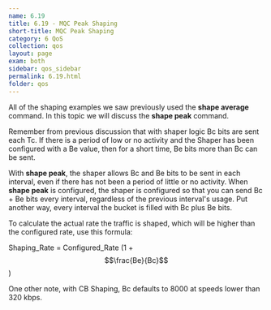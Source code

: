 ```yaml
---
name: 6.19
title: 6.19 - MQC Peak Shaping
short-title: MQC Peak Shaping
category: 6 QoS
collection: qos
layout: page
exam: both
sidebar: qos_sidebar
permalink: 6.19.html
folder: qos
---
```

All of the shaping examples we saw previously used the **shape average** command. In this topic we will discuss the **shape peak** command.

Remember from previous discussion that with shaper logic Bc bits are sent each Tc. If there is a period of low or no activity and the Shaper has been configured with a Be value, then for a short time, Be bits more than Bc can be sent.

With **shape peak**, the shaper allows Bc and Be bits to be sent in each interval, even if there has not been a period of little or no activity. When **shape peak** is configured, the shaper is configured so that you can send Bc + Be bits every interval, regardless of the previous interval's usage. Put another way, every interval the bucket is filled with Bc plus Be bits.

To calculate the actual rate the traffic is shaped, which will be higher than the configured rate, use this formula:

Shaping_Rate = Configured_Rate (1 + $$\frac{Be}{Bc}$$)

One other note, with CB Shaping, Bc defaults to 8000 at speeds lower than 320 kbps.